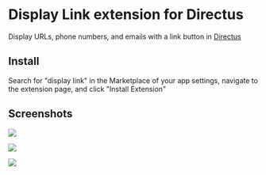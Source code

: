 # Display Link extension for Directus

Display URLs, phone numbers, and emails with a link button in
[Directus](https://directus.io)

## Install

Search for "display link" in the Marketplace of your app settings, navigate to
the extension page, and click "Install Extension"

## Screenshots

![](https://raw.githubusercontent.com/jacoborus/directus-extension-display-link/main/screenshot.png)

![](https://raw.githubusercontent.com/jacoborus/directus-extension-display-link/main/screenshot-list.png)

![](https://raw.githubusercontent.com/jacoborus/directus-extension-display-link/main/screenshot-options.png)
